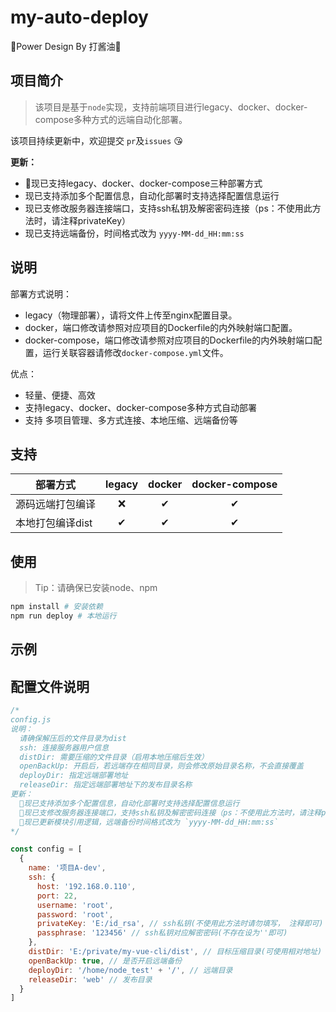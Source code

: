 # my-auto-deploy
🎉Power Design By 打酱油🎉
## 项目简介

> 该项目是基于`node`实现，支持前端项目进行legacy、docker、docker-compose多种方式的远端自动化部署。

该项目持续更新中，欢迎提交 `pr`及`issues` 😘

**更新：**
- 🎉现已支持legacy、docker、docker-compose三种部署方式
- 现已支持添加多个配置信息，自动化部署时支持选择配置信息运行
- 现已支修改服务器连接端口，支持ssh私钥及解密密码连接（ps：不使用此方法时，请注释privateKey）
- 现已支持远端备份，时间格式改为 `yyyy-MM-dd_HH:mm:ss`

## 说明
部署方式说明：
- legacy（物理部署），请将文件上传至nginx配置目录。
- docker，端口修改请参照对应项目的Dockerfile的内外映射端口配置。
- docker-compose，端口修改请参照对应项目的Dockerfile的内外映射端口配置，运行关联容器请修改`docker-compose.yml`文件。

优点：
  - 轻量、便捷、高效
  - 支持legacy、docker、docker-compose多种方式自动部署
  - 支持 多项目管理、多方式连接、本地压缩、远端备份等

## 支持
|部署方式|legacy|docker|docker-compose|
|-------|:----:|:----:|:------------:|
|源码远端打包编译|❌|   ✔ |     ✔    |
|本地打包编译dist| ✔|   ✔ |     ✔    |

## 使用

> Tip：请确保已安装node、npm
```bash
npm install # 安装依赖
npm run deploy # 本地运行
```

## 示例

## 配置文件说明
```js
/*
config.js
说明：
  请确保解压后的文件目录为dist
  ssh: 连接服务器用户信息
  distDir: 需要压缩的文件目录（启用本地压缩后生效）
  openBackUp: 开启后，若远端存在相同目录，则会修改原始目录名称，不会直接覆盖
  deployDir: 指定远端部署地址
  releaseDir: 指定远端部署地址下的发布目录名称
更新：
  🎉现已支持添加多个配置信息，自动化部署时支持选择配置信息运行
  🎉现已支修改服务器连接端口，支持ssh私钥及解密密码连接（ps：不使用此方法时，请注释privateKey）
  🎉现已更新模块引用逻辑，远端备份时间格式改为 `yyyy-MM-dd_HH:mm:ss`
*/

const config = [
  {
    name: '项目A-dev',
    ssh: {
      host: '192.168.0.110',
      port: 22,
      username: 'root',
      password: 'root',
      privateKey: 'E:/id_rsa', // ssh私钥(不使用此方法时请勿填写， 注释即可)
      passphrase: '123456' // ssh私钥对应解密密码(不存在设为''即可)
    },
    distDir: 'E:/private/my-vue-cli/dist', // 目标压缩目录(可使用相对地址)
    openBackUp: true, // 是否开启远端备份
    deployDir: '/home/node_test' + '/', // 远端目录
    releaseDir: 'web' // 发布目录
  }
]
```
